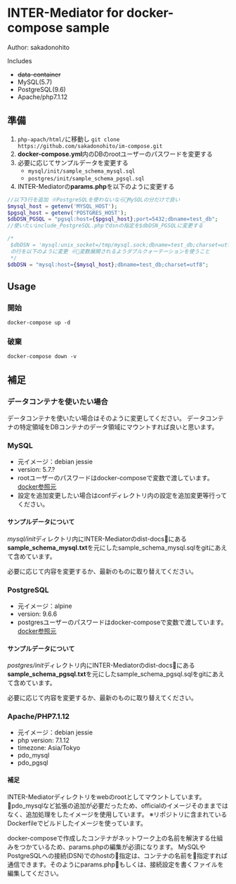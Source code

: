 # INTER-Mediator for docker-compose sample

Author: sakadonohito

Includes

- ~~data-container~~
- MySQL(5.7)
- PostgreSQL(9.6)
- Apache/php7.1.12

## 準備
1. ```php-apach/html/```に移動し ```git clone https://github.com/sakadonohito/im-compose.git```
2. **docker-compose.yml**内のDBのrootユーザーのパスワードを変更する
3. 必要に応じてサンプルデータを変更する
    - ```mysql/init/sample_schema_mysql.sql```
    - ```postgres/init/sample_schema_pgsql.sql```
4. INTER-Mediatorの**params.php**を以下のように変更する

```php
//以下3行を追加 ※PostgreSQLを使わないならMySQLの分だけで良い
$mysql_host = getenv('MYSQL_HOST');
$pgsql_host = getenv('POSTGRES_HOST');
$dbDSN_PGSQL = "pgsql:host={$pgsql_host};port=5432;dbname=test_db";
//使いたいinclude_PostgreSQL.phpでdsnの指定を$dbDSN_PGSQLに変更する

/*
 $dbDSN = 'mysql:unix_socket=/tmp/mysql.sock;dbname=test_db;charset=utf8';
 の行を以下のように変更 ※変数展開されるようダブルクォーテーションを使うこと
 */
$dbDSN = "mysql:host={$mysql_host};dbname=test_db;charset=utf8";
```

## Usage

### 開始
```
docker-compose up -d
```

### 破棄
```
docker-compose down -v
```

## 補足

### データコンテナを使いたい場合

データコンテナを使いたい場合はそのように変更してください。
データコンテナの特定領域をDBコンテナのデータ領域にマウントすれば良いと思います。

### MySQL

- 元イメージ：debian jessie
- version: 5.7.?
- rootユーザーのパスワードはdocker-composeで変数で渡しています。[docker参照元](https://hub.docker.com/_/mysql/)
- 設定を追加変更したい場合はconfディレクトリ内の設定を追加変更等行ってください。

#### サンプルデータについて
*mysql/init*ディレクトリ内にINTER-Mediatorのdist-docsにある**sample_schema_mysql.txt**を元にしたsample_schema_mysql.sqlをgitにあえて含めています。

必要に応じて内容を変更するか、最新のものに取り替えてください。

### PostgreSQL

- 元イメージ：alpine
- version: 9.6.6
- postgresユーザーのパスワードはdocker-composeで変数で渡しています。[docker参照元](https://hub.docker.com/_/postgres/)

#### サンプルデータについて
*postgres/init*ディレクトリ内にINTER-Mediatorのdist-docsにある**sample_schema_pgsql.txt**を元にしたsample_schema_pgsql.sqlをgitにあえて含めています。

必要に応じて内容を変更するか、最新のものに取り替えてください。


### Apache/PHP7.1.12

- 元イメージ：debian jessie
- php version: 7.1.12
- timezone: Asia/Tokyo
- pdo_mysql
- pdo_pgsql

#### 補足
INTER-Mediatorディレクトリをwebのrootとしてマウントしています。
pdo_mysqlなど拡張の追加が必要だったため、officialのイメージそのままではなく、追加処理をしたイメージを使用しています。
※リポジトリに含まれているDockerfileでビルドしたイメージを使っています。

docker-composeで作成したコンテナがネットワーク上の名前を解決する仕組みをつかているため、params.phpの編集が必須になります。
MySQLやPostgreSQLへの接続(DSN)でのhostの指定は、コンテナの名前を指定すれば通信できます。そのようにparams.phpもしくは、接続設定を書くファイルを編集してください。
